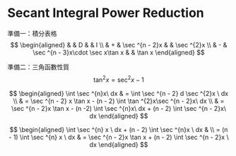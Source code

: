 # Secant Integral Power Reduction
準備一：積分表格
$$
\begin{aligned}
  &  &  D & &  I \\
  & + & \sec ^{n - 2}x &  & \sec ^{2}x \\
 & - & \sec ^{n - 3}x\cdot \sec x\tan x &  & \tan x
\end{aligned}
$$

準備二：三角函數性質
$$
\tan ^{2}x = \sec ^{2}x - 1
$$


$$
\begin{aligned}
\int \sec ^{n}x\ dx & = \int \sec ^{n - 2} d \sec ^{2}x \ dx \\
 & = \sec ^{n - 2} x \tan x - (n - 2) \int \tan ^{2}x\sec ^{n - 2}x\ dx \\
 & = \sec ^{n - 2}x \tan x - (n -2) \int \sec ^{n}x\ dx + (n - 2) \int \sec ^{n -  2}x\ dx
\end{aligned}
$$

$$
\begin{aligned}
\int \sec ^{n} x \ dx + (n - 2) \int \sec ^{n}x \ dx &  \\
= (n - 1) \int \sec ^{n} x \ dx & = \sec ^{n - 2}x \tan x + (n - 2) \int \sec ^{n - 2}x \ dx
\end{aligned}
$$